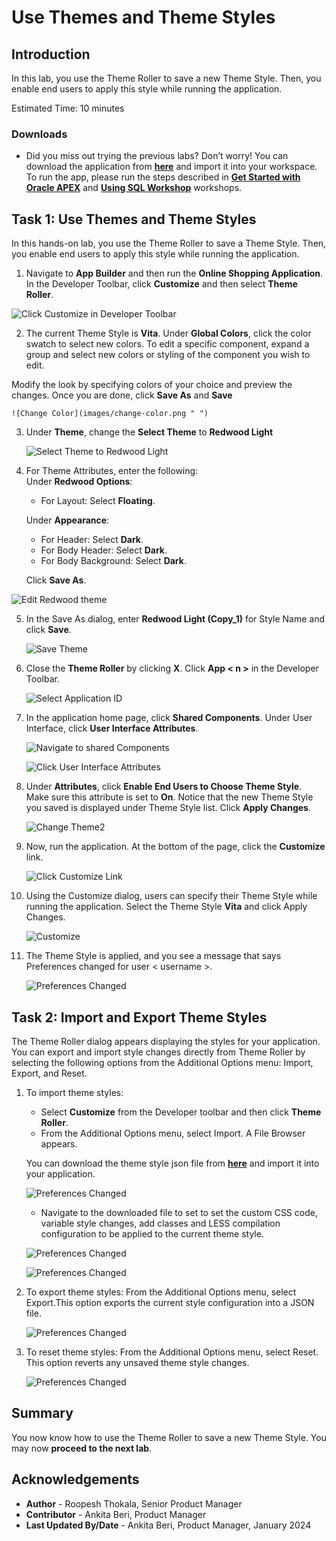 # Use Themes and Theme Styles

## Introduction

In this lab, you use the Theme Roller to save a new Theme Style. Then, you enable end users to apply this style while running the application.

Estimated Time: 10 minutes

<!--
Watch the video below for a quick walk through of the lab.

[](youtube:lwQ3lvul9iE)

### Objectives
In this lab, you will:
- Set the following pages as public pages:
    - Products
    - Shopping Cart
    - Order Information

- Disable the Navigation Menu

- Enhance the Navigation Bar -->

### Downloads

- Did you miss out trying the previous labs? Don’t worry! You can download the application from **[here](files/online-shopping-cart-9.sql)** and import it into your workspace. To run the app, please run the steps described in **[Get Started with Oracle APEX](https://apexapps.oracle.com/pls/apex/r/dbpm/livelabs/run-workshop?p210_wid=3509)** and **[Using SQL Workshop](https://apexapps.oracle.com/pls/apex/r/dbpm/livelabs/run-workshop?p210_wid=3524)** workshops.  


## Task 1: Use Themes and Theme Styles

In this hands-on lab, you use the Theme Roller to save a Theme Style. Then, you enable end users to apply this style while running the application.

1. Navigate to **App Builder** and then run the **Online Shopping Application**. In the Developer Toolbar, click **Customize** and then select **Theme Roller**.

  ![Click Customize in Developer Toolbar](images/navigate-to-theme-roller.png " ")

2. The current Theme Style is **Vita**. Under **Global Colors**, click the color swatch to select new colors.
To edit a specific component, expand a group and select new colors or styling of the component you wish to edit.

  Modify the look by specifying colors of your choice and preview the changes. Once you are done, click **Save As** and **Save**

    ![Change Color](images/change-color.png " ")

3. Under **Theme**, change the **Select Theme** to **Redwood Light**

    ![Select Theme to Redwood Light](images/change-theme.png " ")

4. For Theme Attributes, enter the following:  
    Under **Redwood Options**:
      - For Layout: Select **Floating**.  

    Under **Appearance**:
      - For Header: Select **Dark**.
      - For Body Header: Select **Dark**.
      - For Body Background: Select **Dark**.

    Click **Save As**.

  ![Edit Redwood theme](images/change-redwood-theme-options1.png " ")

5. In the Save As dialog, enter **Redwood Light (Copy_1)** for Style Name and click **Save**.

    ![Save Theme](images/click-save1.png " ")

6. Close the **Theme Roller** by clicking **X**. Click **App < n >** in the Developer Toolbar.

    ![Select Application ID](images/select-application.png " ")

7. In the application home page, click **Shared Components**. Under User Interface, click **User Interface Attributes**.

    ![Navigate to shared Components](images/select-shared-comp.png " ")

    ![Click User Interface Attributes](images/click-usa.png " ")

8. Under **Attributes**, click **Enable End Users to Choose Theme Style**. Make sure this attribute is set to **On**.
Notice that the new Theme Style you saved is displayed under Theme Style list. Click **Apply Changes**.

    ![Change Theme2](images/change-usa.png " ")

9. Now, run the application. At the bottom of the page, click the **Customize** link.

    ![Click Customize Link](images/select-customize1.png " ")

10. Using the Customize dialog, users can specify their Theme Style while running the application. Select the Theme Style **Vita** and click Apply Changes.

    ![Customize](images/customize1.png " ")

11. The Theme Style is applied, and you see a message that says Preferences changed for user < username >.

    ![Preferences Changed](images/preferences-changed.png " ")

## Task 2: Import and Export Theme Styles
The Theme Roller dialog appears displaying the styles for your application. You can export and import style changes directly from Theme Roller by selecting the following options from the Additional Options menu: Import, Export, and Reset.

1. To import theme styles:
     - Select **Customize** from the Developer toolbar and then click **Theme Roller**.
     - From the Additional Options menu, select Import. A File Browser appears.

     You can download the theme style json file from [**here**](files/vita-new.json) and import it into your application.

     ![Preferences Changed](images/theme-import.png " ")

     - Navigate to the downloaded file to set to set the custom CSS code, variable style changes, add classes and LESS compilation configuration to be applied to the current theme style.

     ![Preferences Changed](images/file-import.png " ")

     ![Preferences Changed](images/file-imported.png " ")

2. To export theme styles:
   From the Additional Options menu, select Export.This option exports the current style configuration into a JSON file.

     ![Preferences Changed](images/export-file.png " ")

3. To reset theme styles:
   From the Additional Options menu, select Reset.
   This option reverts any unsaved theme style changes.

     ![Preferences Changed](images/reset-file.png " ")

## Summary
You now know how to use the Theme Roller to save a new Theme Style. You may now **proceed to the next lab**.

## Acknowledgements
- **Author** - Roopesh Thokala, Senior Product Manager
- **Contributor** - Ankita Beri, Product Manager
- **Last Updated By/Date** - Ankita Beri, Product Manager, January 2024
